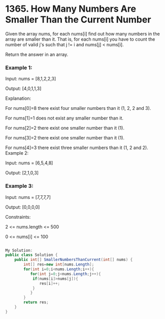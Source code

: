 # 1365. How Many Numbers Are Smaller Than the Current Number
Given the array nums, for each nums[i] find out how many numbers in the array are smaller than it. That is, for each nums[i] you have to count the number of valid j's such that j != i and nums[j] < nums[i].

Return the answer in an array.

 

### Example 1:

Input: nums = [8,1,2,2,3]

Output: [4,0,1,1,3]

Explanation: 

For nums[0]=8 there exist four smaller numbers than it (1, 2, 2 and 3). 

For nums[1]=1 does not exist any smaller number than it.

For nums[2]=2 there exist one smaller number than it (1). 

For nums[3]=2 there exist one smaller number than it (1). 

For nums[4]=3 there exist three smaller numbers than it (1, 2 and 2).
Example 2:

Input: nums = [6,5,4,8]

Output: [2,1,0,3]
### Example 3:

Input: nums = [7,7,7,7]

Output: [0,0,0,0]
 

Constraints:

2 <= nums.length <= 500

0 <= nums[i] <= 100


```csharp

My Solution:
public class Solution {
    public int[] SmallerNumbersThanCurrent(int[] nums) {
        int[] res=new int[nums.Length];
        for(int i=0;i<nums.Length;i++){
           for(int j=0;j<nums.Length;j++){
            if(nums[i]>nums[j]){
               res[i]++;
            }
           }
        }
        return res;
    }
}


```
